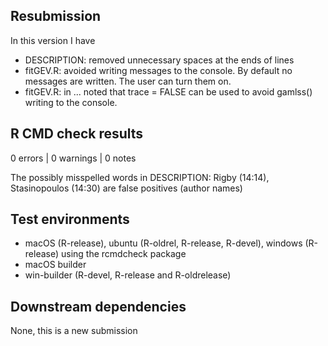 ## Resubmission

In this version I have 

* DESCRIPTION: removed unnecessary spaces at the ends of lines
* fitGEV.R: avoided writing messages to the console. By default no messages are written. The user can turn them on.
* fitGEV.R: in ... noted that trace = FALSE can be used to avoid gamlss() writing to the console. 

## R CMD check results

0 errors | 0 warnings | 0 notes

The possibly misspelled words in DESCRIPTION: 
  Rigby (14:14), 
  Stasinopoulos (14:30)
are false positives (author names)
  
## Test environments

- macOS (R-release), ubuntu (R-oldrel, R-release, R-devel), windows (R-release) using the rcmdcheck package
- macOS builder 
- win-builder (R-devel, R-release and R-oldrelease)

## Downstream dependencies

None, this is a new submission
